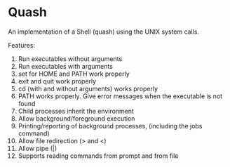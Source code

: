 # Quash

An implementation of a Shell (quash) using the UNIX system calls.

Features:
1. Run executables without arguments 
2. Run executables with arguments 
3. set for HOME and PATH work properly 
4. exit and quit work properly 
5. cd (with and without arguments) works properly 
6. PATH works properly. Give error messages when the executable is not found 
7. Child processes inherit the environment 
8. Allow background/foreground execution 
9. Printing/reporting of background processes, (including the jobs command) 
10. Allow file redirection (> and <) 
11. Allow pipe (|)
12. Supports reading commands from prompt and from file
